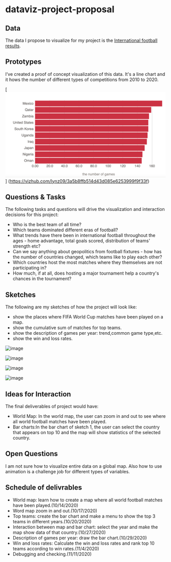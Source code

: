 # dataviz-project-proposal

## Data

The data I propose to visualize for my project is the [International football results](https://www.kaggle.com/martj42/international-football-results-from-1872-to-2017).


## Prototypes

I’ve created a proof of concept visualization of this data. It's a line chart and it hows the number of different types of competitions from 2010 to 2020. 

[![image](https://github.com/lynz09/dataviz-project/blob/master/image/top10.png)]
(https://vizhub.com/lynz09/3a5b8ffb514d43d085e6253999f9f33f)



## Questions & Tasks

The following tasks and questions will drive the visualization and interaction decisions for this project:

* Who is the best team of all time?
* Which teams dominated different eras of football?
* What trends have there been in international football throughout the ages - home advantage, total goals scored, distribution of teams' strength etc?
* Can we say anything about geopolitics from football fixtures - how has the number of countries changed, which teams like to play each other?
* Which countries host the most matches where they themselves are not participating in?
* How much, if at all, does hosting a major tournament help a country's chances in the tournament?

## Sketches

The following are my sketches of how the project will look like:

* show the places where FIFA World Cup matches have been played on a map.
* show the cumulative sum of matches for top teams.
* show the description of games per year: trend,common game type,etc.
* show the win and loss rates.


![image](https://github.com/lynz09/dataviz-project-proposal/blob/master/image/Screen%20Shot%202020-10-07%20at%209.58.01%20PM.png)

![image](https://github.com/lynz09/dataviz-project-proposal/blob/master/image/Screen%20Shot%202020-09-30%20at%2011.44.29%20PM.png)

![image](https://github.com/lynz09/dataviz-project-proposal/blob/master/image/Screen%20Shot%202020-09-30%20at%2011.44.54%20PM.png)

![image](https://github.com/lynz09/dataviz-project-proposal/blob/master/image/Screen%20Shot%202020-09-30%20at%2011.45.00%20PM.png)

## Ideas for Interaction

The final deliverables of project would have:

* World Map: In the world map, the user can zoom in and out to see where all world football matches have been played.
* Bar charts:In the bar chart of sketch 1, the user can select the country that appears on top 10 and the map will show statistics of the selected country.


## Open Questions

I am not sure how to visualize entire data on a global map. Also how to use animation is a challenge job for different types of variables.

## Schedule of delivrables

* World map: learn how to create a map where all world football matches have been played.(10/14/2020)
* Word map zoom in and out.(10/17/2020)
* Top teams: create the bar chart and make a menu to show the top 3 teams in different years.(10/20/2020)
* Interaction between map and bar chart: select the year and make the map show data of that country.(10/27/2020)
* Description of games per year: draw the bar chart.(10/29/2020)
* Win and loss rates: Calculate the win and loss rates and rank top 10 teams according to win rates.(11/4/2020)
* Debugging and checking.(11/11/2020)


